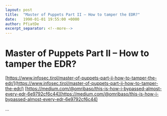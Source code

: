 ```yaml
---
layout: post
title:  "Master of Puppets Part II – How to tamper the EDR?"
date:   1990-01-01 19:55:00 +0000
author: PfiatDe
excerpt_separator: <!--more-->
---
```


# Master of Puppets Part II – How to tamper the EDR?
[https://www.infosec.tirol/master-of-puppets-part-ii-how-to-tamper-the-edr/](https://www.infosec.tirol/master-of-puppets-part-ii-how-to-tamper-the-edr/)
[https://medium.com/@omribaso/this-is-how-i-bypassed-almost-every-edr-6e9792cf6c44](https://medium.com/@omribaso/this-is-how-i-bypassed-almost-every-edr-6e9792cf6c44)

...
<!--more-->
